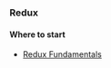 ### Redux

#### Where to start
- [Redux Fundamentals](https://redux.js.org/tutorials/fundamentals/part-1-overview, "Official docs")
